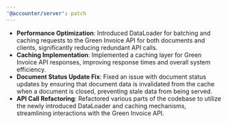 ```yaml
---
'@accounter/server': patch
---
```


- **Performance Optimization**: Introduced DataLoader for batching and caching requests to the Green
  Invoice API for both documents and clients, significantly reducing redundant API calls.
- **Caching Implementation**: Implemented a caching layer for Green Invoice API responses, improving
  response times and overall system efficiency.
- **Document Status Update Fix**: Fixed an issue with document status updates by ensuring that
  document data is invalidated from the cache when a document is closed, preventing stale data from
  being served.
- **API Call Refactoring**: Refactored various parts of the codebase to utilize the newly introduced
  DataLoader and caching mechanisms, streamlining interactions with the Green Invoice API.
